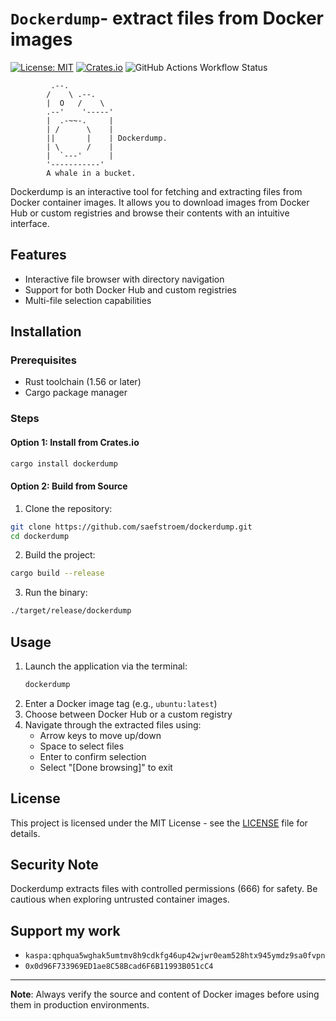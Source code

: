 # `Dockerdump`- extract files from Docker images

[![License: MIT](https://img.shields.io/badge/License-MIT-blue.svg)](https://opensource.org/licenses/MIT)
[![Crates.io](https://img.shields.io/crates/v/dockerdump)](https://crates.io/crates/dockerdump)
![GitHub Actions Workflow Status](https://img.shields.io/github/actions/workflow/status/saefstroem/dockerdump/rust.yml)


```
         .--.           
        /    \ .--.  
        |  O   /    \ 
        .--'    '-----'
        |  .-~~-.     |
        | /      \    |
        ||       |    | Dockerdump.
        | \      /    |
        |  `---'      |
        '-----------'
        A whale in a bucket.
```

Dockerdump is an interactive tool for fetching and extracting files from Docker container images. It allows you to download images from Docker Hub or custom registries and browse their contents with an intuitive interface.

## Features

- Interactive file browser with directory navigation
- Support for both Docker Hub and custom registries
- Multi-file selection capabilities

## Installation

### Prerequisites

- Rust toolchain (1.56 or later)
- Cargo package manager

### Steps

#### Option 1: Install from Crates.io

```bash
cargo install dockerdump
```

#### Option 2: Build from Source

1. Clone the repository:
```bash
git clone https://github.com/saefstroem/dockerdump.git
cd dockerdump
```

2. Build the project:
```bash
cargo build --release
```

3. Run the binary:
```bash
./target/release/dockerdump
```

## Usage

1. Launch the application via the terminal:
    ```bash
    dockerdump
    ```
2. Enter a Docker image tag (e.g., `ubuntu:latest`)
3. Choose between Docker Hub or a custom registry
4. Navigate through the extracted files using:
   - Arrow keys to move up/down
   - Space to select files
   - Enter to confirm selection
   - Select "[Done browsing]" to exit

## License

This project is licensed under the MIT License - see the [LICENSE](LICENSE) file for details.

## Security Note

Dockerdump extracts files with controlled permissions (666) for safety. Be cautious when exploring untrusted container images.

## Support my work

- `kaspa:qphqua5wghak5umtmv8h9cdkfg46up42wjwr0eam528htx945ymdz9sa0fvpn`
- `0x0d96F733969ED1ae8C58Bcad6F6B11993B051cC4`

---

**Note**: Always verify the source and content of Docker images before using them in production environments.
